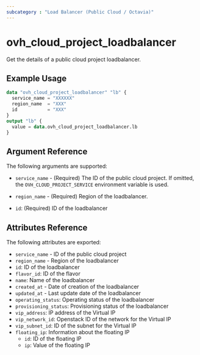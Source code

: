 ```yaml
---
subcategory : "Load Balancer (Public Cloud / Octavia)"
---
```


# ovh_cloud_project_loadbalancer

Get the details of a public cloud project loadbalancer.

## Example Usage

```terraform
data "ovh_cloud_project_loadbalancer" "lb" {
  service_name = "XXXXXX"
  region_name  = "XXX"
  id           = "XXX"
}
output "lb" {
  value = data.ovh_cloud_project_loadbalancer.lb
}
```

## Argument Reference

The following arguments are supported:

- `service_name` - (Required) The ID of the public cloud project. If omitted, the `OVH_CLOUD_PROJECT_SERVICE` environment variable is used.

- `region_name` - (Required) Region of the loadbalancer.

- `id`: (Required) ID of the loadbalancer

## Attributes Reference

The following attributes are exported:

- `service_name` - ID of the public cloud project
- `region_name` - Region of the loadbalancer
- `id`: ID of the loadbalancer
- `flavor_id`: ID of the flavor
- `name`: Name of the loadbalancer
- `created_at` - Date of creation of the loadbalancer
- `updated_at` - Last update date of the loadbalancer
- `operating_status`: Operating status of the loadbalancer
- `provisioning_status`: Provisioning status of the loadbalancer
- `vip_address`: IP address of the Virtual IP
- `vip_network_id`: Openstack ID of the network for the Virtual IP
- `vip_subnet_id`: ID of the subnet for the Virtual IP
- `floating_ip`: Information about the floating IP
  - `id`: ID of the floating IP
  - `ip`: Value of the floating IP

